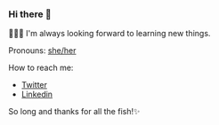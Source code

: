 ### Hi there 👋

👩🏾‍💻 I'm always looking forward to learning new things.

Pronouns: 
[she/her](http://pronoun.is/she)

How to reach me: 
- [Twitter](https://twitter.com/carolinasrc_)
- [Linkedin](https://www.linkedin.com/in/carolinases/)

So long and thanks for all the fish!✨

